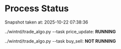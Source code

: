 # Process Status

Snapshot taken at: 2025-10-22 07:38:36

../wintrd/trade_algo.py --task price_update: **RUNNING**

../wintrd/trade_algo.py --task buy_sell: **NOT RUNNING**

